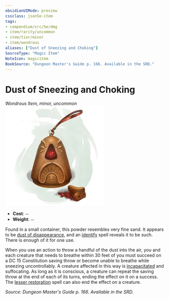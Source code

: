 ```yaml
---
obsidianUIMode: preview
cssclass: json5e-item
tags:
- compendium/src/5e/dmg
- item/rarity/uncommon
- item/tier/minor
- item/wondrous
aliases: ["Dust of Sneezing and Choking"]
SourceType: "Magic Item"
NoteIcon: magicitem
BookSource: "Dungeon Master's Guide p. 166. Available in the SRD."
---
```

# Dust of Sneezing and Choking
*Wondrous Item, minor, uncommon*  
![](https://raw.githubusercontent.com/5etools-mirror-2/5etools-img/main/items/DMG/Dust%20of%20Sneezing%20and%20Choking.webp#right)  

- **Cost**: ⏤
- **Weight**: ⏤

Found in a small container, this powder resembles very fine sand. It appears to be [dust of disappearance](/2-Mechanics/CLI/items/dust-of-disappearance.md), and an [identify](/2-Mechanics/CLI/spells/identify.md) spell reveals it to be such. There is enough of it for one use.

When you use an action to throw a handful of the dust into the air, you and each creature that needs to breathe within 30 feet of you must succeed on a DC 15 Constitution saving throw or become unable to breathe while sneezing uncontrollably. A creature affected in this way is [incapacitated](/2-Mechanics/CLI/rules/conditions.md#incapacitated) and suffocating. As long as it is conscious, a creature can repeat the saving throw at the end of each of its turns, ending the effect on it on a success. The [lesser restoration](/2-Mechanics/CLI/spells/lesser-restoration.md) spell can also end the effect on a creature.

*Source: Dungeon Master's Guide p. 166. Available in the SRD.*